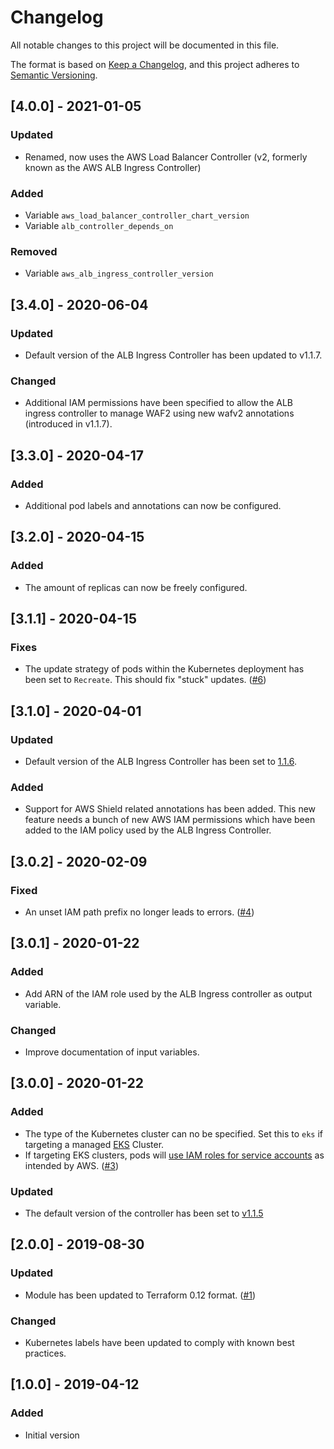# Changelog

All notable changes to this project will be documented in this file.

The format is based on [Keep a Changelog](https://keepachangelog.com/en/1.0.0/),
and this project adheres to [Semantic Versioning](https://semver.org/spec/v2.0.0.html).

## [4.0.0] - 2021-01-05

### Updated

- Renamed, now uses the AWS Load Balancer Controller (v2, formerly known as the
  AWS ALB Ingress Controller)

### Added

- Variable `aws_load_balancer_controller_chart_version`
- Variable `alb_controller_depends_on`

### Removed

- Variable `aws_alb_ingress_controller_version`


## [3.4.0] - 2020-06-04

### Updated

- Default version of the ALB Ingress Controller has been updated to v1.1.7.

### Changed

- Additional IAM permissions have been specified to allow the ALB ingress controller
  to manage WAF2 using new wafv2 annotations (introduced in v1.1.7).

## [3.3.0] - 2020-04-17

### Added

- Additional pod labels and annotations can now be configured.

## [3.2.0] - 2020-04-15

### Added

- The amount of replicas can now be freely configured.

## [3.1.1] - 2020-04-15

### Fixes

- The update strategy of pods within the Kubernetes deployment has been set to `Recreate`.
  This should fix "stuck" updates.
  ([#6](https://github.com/iplabs/terraform-kubernetes-alb-ingress-controller/issues/6))

## [3.1.0] - 2020-04-01

### Updated

- Default version of the ALB Ingress Controller has been set to [1.1.6](https://github.com/kubernetes-sigs/aws-alb-ingress-controller/releases/tag/v1.1.6).

### Added

- Support for AWS Shield related annotations has been added. This new feature
  needs a bunch of new AWS IAM permissions which have been added to the IAM policy
  used by the ALB Ingress Controller.

## [3.0.2] - 2020-02-09

### Fixed

- An unset IAM path prefix no longer leads to errors. ([#4](https://github.com/iplabs/terraform-kubernetes-alb-ingress-controller/issues/4))

## [3.0.1] - 2020-01-22

### Added

- Add ARN of the IAM role used by the ALB Ingress controller as output variable.

### Changed

- Improve documentation of input variables.

## [3.0.0] - 2020-01-22

### Added

- The type of the Kubernetes cluster can no be specified.
  Set this to `eks` if targeting a managed [EKS](https://aws.amazon.com/eks/) Cluster.
- If targeting EKS clusters, pods will [use IAM roles for service accounts](https://docs.aws.amazon.com/eks/latest/userguide/enable-iam-roles-for-service-accounts.html)
  as intended by AWS. ([#3](https://github.com/iplabs/terraform-kubernetes-alb-ingress-controller/issues/3))

### Updated

- The default version of the controller has been set to [v1.1.5](https://github.com/kubernetes-sigs/aws-alb-ingress-controller/releases/tag/v1.1.5)

## [2.0.0] - 2019-08-30

### Updated

- Module has been updated to Terraform 0.12 format. ([#1](https://github.com/iplabs/terraform-kubernetes-alb-ingress-controller/issues/1))

### Changed

- Kubernetes labels have been updated to comply with known best practices.

## [1.0.0] - 2019-04-12

### Added

- Initial version
